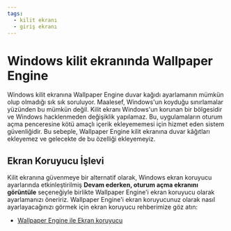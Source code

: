 ```yaml
---
tags:
  - kilit ekranı
  - giriş ekranı
---
```


# Windows kilit ekranında Wallpaper Engine

Windows kilit ekranına Wallpaper Engine duvar kağıdı ayarlamanın mümkün olup olmadığı sık sık soruluyor. Maalesef, Windows'un koyduğu sınırlamalar yüzünden bu mümkün değil. Kilit ekranı Windows'un korunan bir bölgesidir ve Windows hacklenmeden değişiklik yapılamaz. Bu, uygulamaların oturum açma penceresine kötü amaçlı içerik ekleyememesi için hizmet eden sistem güvenliğidir. Bu sebeple, Wallpaper Engine kilit ekranına duvar kâğıtları ekleyemez ve gelecekte de bu özelliği ekleyemeyiz.

## Ekran Koruyucu İşlevi

Kilit ekranına güvenmeye bir alternatif olarak, Windows ekran koruyucu ayarlarında etkinleştirilmiş **Devam ederken, oturum açma ekranını görüntüle** seçeneğiyle birlikte Wallpaper Engine'i ekran koruyucu olarak ayarlamanızı öneririz. Wallpaper Engine'i ekran koruyucunuz olarak nasıl ayarlayacağınızı görmek için ekran koruyucu rehberimize göz atın:

* [Wallpaper Engine ile Ekran koruyucu](/functionality/screensaver.html)